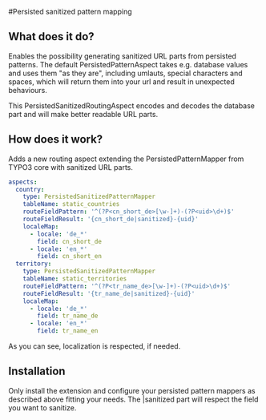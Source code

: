 #Persisted sanitized pattern mapping

## What does it do?

Enables the possibility generating sanitized URL parts from persisted patterns.
The default PersistedPatternAspect takes e.g. database values and uses them "as they are",
including umlauts, special characters and spaces, which will return them into your url and
result in unexpected behaviours.

This PersistedSanitizedRoutingAspect encodes and decodes the database part and 
will make better readable URL parts.

## How does it work?

Adds a new routing aspect extending the PersistedPatternMapper from TYPO3 core with sanitized URL parts.

```yaml
aspects:
  country:
    type: PersistedSanitizedPatternMapper
    tableName: static_countries
    routeFieldPattern: '^(?P<cn_short_de>[\w-]+)-(?P<uid>\d+)$'
    routeFieldResult: '{cn_short_de|sanitized}-{uid}'
    localeMap:
      - locale: 'de_*'
        field: cn_short_de
      - locale: 'en_*'
        field: cn_short_en
  territory:
    type: PersistedSanitizedPatternMapper
    tableName: static_territories
    routeFieldPattern: '^(?P<tr_name_de>[\w-]+)-(?P<uid>\d+)$'
    routeFieldResult: '{tr_name_de|sanitized}-{uid}'
    localeMap:
      - locale: 'de_*'
        field: tr_name_de
      - locale: 'en_*'
        field: tr_name_en
```

As you can see, localization is respected, if needed.

## Installation

Only install the extension and configure your persisted pattern mappers as described above fitting your needs.
The |sanitized part will respect the field you want to sanitize.